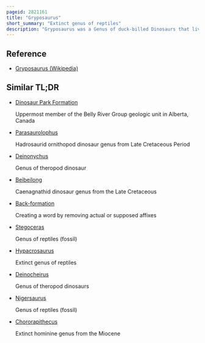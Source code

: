 ```yaml
---
pageid: 2821161
title: "Gryposaurus"
short_summary: "Extinct genus of reptiles"
description: "Gryposaurus was a Genus of duck-billed Dinosaurs that lived in north America from around 80 to 75 million Years ago. Named Species of Gryposaurus are known from the Dinosaur Park Formation in Alberta, Canada, and two Formations in the United States: the lower two Medicine Formation in Montana and the Kaiparowits Formation of Utah. A possible additional Species from the Javelina Formation in Texas could extend the temporal Range of the Genus to 66 million Years ago."
---
```


## Reference

- [Gryposaurus (Wikipedia)](https://en.wikipedia.org/?curid=2821161)

## Similar TL;DR

- [Dinosaur Park Formation](/tldr/en/dinosaur-park-formation)

  Uppermost member of the Belly River Group geologic unit in Alberta, Canada

- [Parasaurolophus](/tldr/en/parasaurolophus)

  Hadrosaurid ornithopod dinosaur genus from Late Cretaceous Period

- [Deinonychus](/tldr/en/deinonychus)

  Genus of theropod dinosaur

- [Beibeilong](/tldr/en/beibeilong)

  Caenagnathid dinosaur genus from the Late Cretaceous

- [Back-formation](/tldr/en/back-formation)

  Creating a word by removing actual or supposed affixes

- [Stegoceras](/tldr/en/stegoceras)

  Genus of reptiles (fossil)

- [Hypacrosaurus](/tldr/en/hypacrosaurus)

  Extinct genus of reptiles

- [Deinocheirus](/tldr/en/deinocheirus)

  Genus of theropod dinosaurs

- [Nigersaurus](/tldr/en/nigersaurus)

  Genus of reptiles (fossil)

- [Chororapithecus](/tldr/en/chororapithecus)

  Extinct hominine genus from the Miocene
